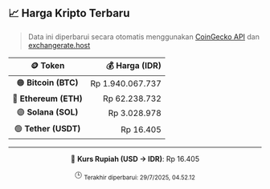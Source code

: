 

<!-- HARGA_KRIPTO -->
## 📈 Harga Kripto Terbaru

> Data ini diperbarui secara otomatis menggunakan [CoinGecko API](https://www.coingecko.com/) dan [exchangerate.host](https://exchangerate.host/)

<div align="center">

| 🪙 Token | 💰 Harga (IDR) |
|:------:|---------------:|
| 🟠 **Bitcoin (BTC)**   | Rp 1.940.067.737 |
| 🔵 **Ethereum (ETH)**  | Rp 62.238.732 |
| 🟣 **Solana (SOL)**    | Rp 3.028.978 |
| 🟢 **Tether (USDT)**   | Rp 16.405 |

---

💱 **Kurs Rupiah (USD → IDR)**: Rp 16.405

🕒 <sub>Terakhir diperbarui: 29/7/2025, 04.52.12</sub>

</div>
<!-- /HARGA_KRIPTO -->